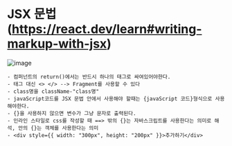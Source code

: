 # JSX 문법(https://react.dev/learn#writing-markup-with-jsx)

![image](https://github.com/gogoringhye/read/assets/145514996/3df52024-266d-490c-9643-27cc8a19e5eb)
```
- 컴퍼넌트의 return()에서는 반드시 하나의 태그로 싸여있어야한다.
- 태그 대신 <> </> --> Fragment를 사용할 수 있다
- class명을 className-"class명"
- javaScript코드를 JSX 문법 안에서 사용해야 할때는 {javaScript 코드}형식으로 사용해야한다.
- {}을 사용하지 않으면 변수가 그냥 문자로 출력된다.
- 인라인 스타일로 css를 작성할 때 ==> 밖의 {}는 자바스크립트를 사용한다는 의미로 해석, 안의 {}는 객체를 사용한다는 의미
- <div style={{ width: "300px", height: "200px" }}>추가하기</div>
```
